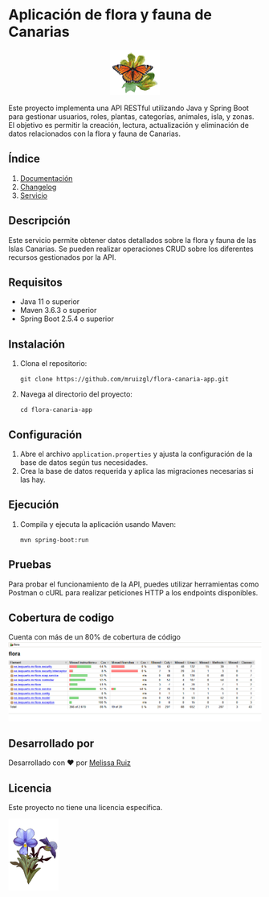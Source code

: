 # Aplicación de flora y fauna de Canarias

<div align="center">
    <img src="img/2.gif" width=100>
</div>

Este proyecto implementa una API RESTful utilizando Java y Spring Boot para gestionar usuarios, roles, plantas, categorías, animales, isla, y zonas. El objetivo es permitir la creación, lectura, actualización y eliminación de datos relacionados con la flora y fauna de Canarias.

## Índice
1. [Documentación](./documentacion/)
2. [Changelog](./CHANGELOG.md)
3. [Servicio](./flora/)

## Descripción
Este servicio permite obtener datos detallados sobre la flora y fauna de las Islas Canarias. Se pueden realizar operaciones CRUD sobre los diferentes recursos gestionados por la API.

## Requisitos
- Java 11 o superior
- Maven 3.6.3 o superior
- Spring Boot 2.5.4 o superior

## Instalación
1. Clona el repositorio:
    ```
    git clone https://github.com/mruizgl/flora-canaria-app.git
    ```
2. Navega al directorio del proyecto:
    ```
    cd flora-canaria-app
    ```

## Configuración
1. Abre el archivo `application.properties` y ajusta la configuración de la base de datos según tus necesidades.
2. Crea la base de datos requerida y aplica las migraciones necesarias si las hay.

## Ejecución
1. Compila y ejecuta la aplicación usando Maven:
    ```
    mvn spring-boot:run
    ```

## Pruebas
Para probar el funcionamiento de la API, puedes utilizar herramientas como Postman o cURL para realizar peticiones HTTP a los endpoints disponibles.

## Cobertura de codigo
Cuenta con más de un 80% de cobertura de código
![alt text](./img/cobertura.png)

## Desarrollado por
Desarrollado con ❤️ por [Melissa Ruiz](https://github.com/mruizgl)

## Licencia
Este proyecto no tiene una licencia específica.

<img src="./img/1.png" width=100>
